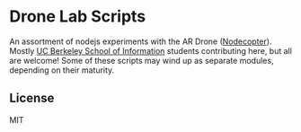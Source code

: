 Drone Lab Scripts
=================

An assortment of nodejs experiments with the AR Drone ([Nodecopter](http://nodecopter.com)). Mostly [UC Berkeley School of Information](http://ischool.berkeley.edu) students contributing here, but all are welcome! Some of these scripts may wind up as separate modules, depending on their maturity.

## License

MIT
